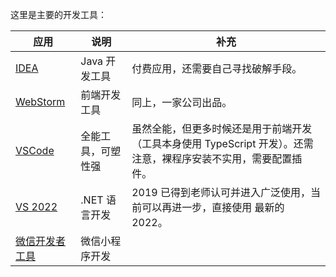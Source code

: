 这里是主要的开发工具：

| 应用                                                                                      | 说明               | 补充                                                                                                             |
| ----------------------------------------------------------------------------------------- | ------------------ | ---------------------------------------------------------------------------------------------------------------- |
| [IDEA](https://www.jetbrains.com/zh-cn/idea/)                                             | Java 开发工具      | 付费应用，还需要自己寻找破解手段。                                                                               |
| [WebStorm](https://www.jetbrains.com/zh-cn/webstorm/)                                     | 前端开发工具       | 同上，一家公司出品。                                                                                             |
| [VSCode](https://code.visualstudio.com/)                                                  | 全能工具，可塑性强 | 虽然全能，但更多时候还是用于前端开发（工具本身使用 TypeScript 开发）。还需注意，裸程序安装不实用，需要配置插件。 |
| [VS 2022](https://visualstudio.microsoft.com/zh-hans/vs/)                                 | .NET 语言开发      | 2019 已得到老师认可并进入广泛使用，当前可以再进一步，直接使用 最新的 2022。                                      |
| [微信开发者工具](https://developers.weixin.qq.com/miniprogram/dev/devtools/download.html) | 微信小程序开发     |                                                                                                                  |
